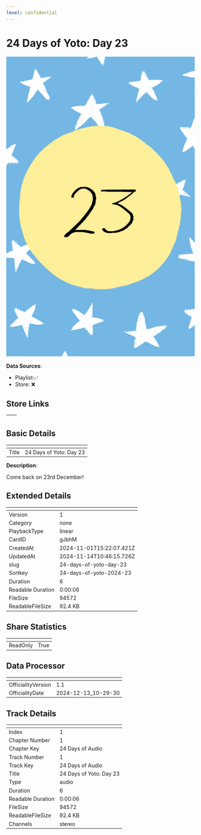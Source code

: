```yaml
---
level: confidential
---
```

# 24 Days of Yoto: Day 23

![card_[gJbhM].png](../../img/cards/card_[gJbhM].png)

**Data Sources**: 

- Playlist:✅
- Store: ❌


## Store Links

| <!-- --> | <!-- --> |
| - | - |


## Basic Details

| <!-- --> | <!-- --> |
| - | - |
| Title | 24 Days of Yoto: Day 23 |

**Description**:

Come back on 23rd December!


## Extended Details

| <!-- --> | <!-- --> |
| - | - |
| Version | 1 |
| Category | none |
| PlaybackType | linear |
| CardID | gJbhM |
| CreatedAt | 2024-11-01T15:22:07.421Z |
| UpdatedAt | 2024-11-14T10:46:15.726Z |
| slug | 24-days-of-yoto-day-23 |
| Sortkey | 24-days-of-yoto-2024-23 |
| Duration | 6 |
| Readable Duration | 0:00:06 |
| FileSize | 94572 |
| ReadableFileSize | 92.4 KB |


## Share Statistics

| <!-- --> | <!-- --> |
| - | - |
| ReadOnly | True |


## Data Processor

| <!-- --> | <!-- --> |
| - | - |
| OfficialityVersion | 1.1
| OfficialityDate | 2024-12-13_10-29-30


## Track Details

| <!-- --> | <!-- --> |
| - | - |
| Index | 1 |
| Chapter Number | 1 |
| Chapter Key | 24 Days of Audio |
| Track Number | 1 |
| Track Key | 24 Days of Audio |
| Title | 24 Days of Yoto: Day 23 |
| Type | audio |
| Duration | 6 |
| Readable Duration | 0:00:06 |
| FileSize | 94572 |
| ReadableFileSize | 92.4 KB |
| Channels | stereo |


